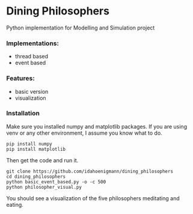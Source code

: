 # Dining Philosophers

Python implementation for Modelling and Simulation project

### Implementations:
* thread based
* event based

### Features:
* basic version
* visualization

### Installation
Make sure you installed numpy and matplotlib packages.
If you are using venv or any other environment, I assume
you know what to do.
```shell
pip install numpy
pip install matplotlib
```

Then get the code and run it.
```shell
git clone https://github.com/idahoenigmann/dining_philosophers
cd dining_philosophers
python basic_event_based.py -o -c 500
python philosopher_visual.py
```

You should see a visualization of the five philosophers meditating
and eating.